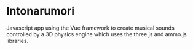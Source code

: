 # Intonarumori

Javascript app using the Vue framework to create musical sounds controlled by a 3D physics engine which uses the three.js and ammo.js libraries.
